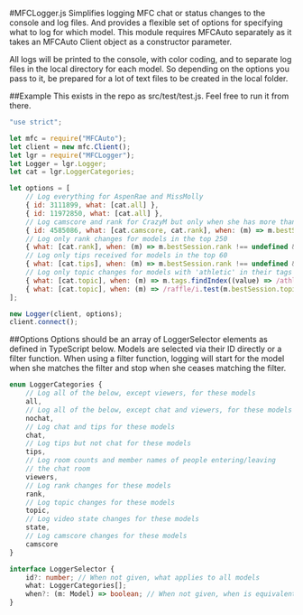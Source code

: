 #MFCLogger.js
Simplifies logging MFC chat or status changes to the console and log files.  And provides a flexible set of options for specifying what to log for which model. This module requires MFCAuto separately as it takes an MFCAuto Client object as a constructor parameter.

All logs will be printed to the console, with color coding, and to separate log files in the local directory for each model. So depending on the options you pass to it, be prepared for a lot of text files to be created in the local folder.

##Example
This exists in the repo as src/test/test.js. Feel free to run it from there.

```javascript
"use strict";

let mfc = require("MFCAuto");
let client = new mfc.Client();
let lgr = require("MFCLogger");
let Logger = lgr.Logger;
let cat = lgr.LoggerCategories;

let options = [
    // Log everything for AspenRae and MissMolly
    { id: 3111899, what: [cat.all] },
    { id: 11972850, what: [cat.all] },
    // Log camscore and rank for CrazyM but only when she has more than 500 viewers in her room
    { id: 4585086, what: [cat.camscore, cat.rank], when: (m) => m.bestSession.rc > 500 },
    // Log only rank changes for models in the top 250
    { what: [cat.rank], when: (m) => m.bestSession.rank !== undefined && m.bestSession.rank !== 0 },
    // Log only tips received for models in the top 60
    { what: [cat.tips], when: (m) => m.bestSession.rank !== undefined && m.bestSession.rank !== 0 && m.bestSession.rank <= 60 },
    // Log only topic changes for models with 'athletic' in their tags or models with 'raffle' in their topic
    { what: [cat.topic], when: (m) => m.tags.findIndex((value) => /athletic/i.test(value)) !== -1 },
    { what: [cat.topic], when: (m) => /raffle/i.test(m.bestSession.topic) }
];

new Logger(client, options);
client.connect();
```

##Options
Options should be an array of LoggerSelector elements as defined in TypeScript below. Models are selected via their ID directly or a filter function. When using a filter function, logging will start for the model when she matches the filter and stop when she ceases matching the filter.

```typescript
enum LoggerCategories {
    // Log all of the below, except viewers, for these models
    all,
    // Log all of the below, except chat and viewers, for these models
    nochat,
    // Log chat and tips for these models
    chat,
    // Log tips but not chat for these models
    tips,
    // Log room counts and member names of people entering/leaving
    // the chat room
    viewers,
    // Log rank changes for these models
    rank,
    // Log topic changes for these models
    topic,
    // Log video state changes for these models
    state,
    // Log camscore changes for these models
    camscore
}

interface LoggerSelector {
    id?: number; // When not given, what applies to all models
    what: LoggerCategories[];
    when?: (m: Model) => boolean; // When not given, when is equivalent to (m) => true
}
```